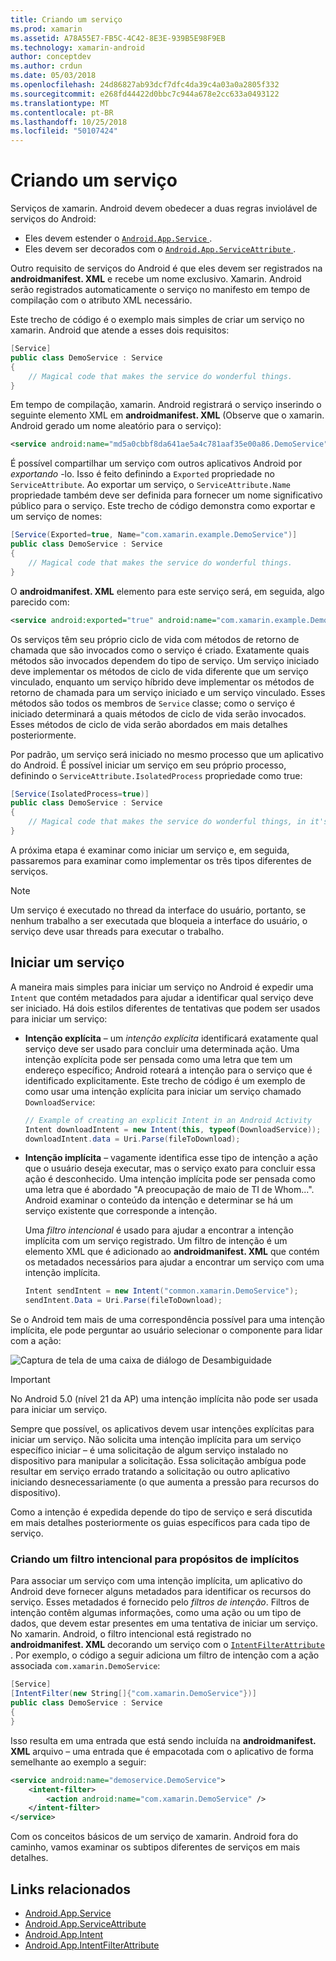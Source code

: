 ```yaml
---
title: Criando um serviço
ms.prod: xamarin
ms.assetid: A78A55E7-FB5C-4C42-8E3E-939B5E98F9EB
ms.technology: xamarin-android
author: conceptdev
ms.author: crdun
ms.date: 05/03/2018
ms.openlocfilehash: 24d86827ab93dcf7dfc4da39c4a03a0a2805f332
ms.sourcegitcommit: e268fd44422d0bbc7c944a678e2cc633a0493122
ms.translationtype: MT
ms.contentlocale: pt-BR
ms.lasthandoff: 10/25/2018
ms.locfileid: "50107424"
---
```

# <a name="creating-a-service"></a>Criando um serviço

Serviços de xamarin. Android devem obedecer a duas regras inviolável de serviços do Android:

* Eles devem estender o [ `Android.App.Service` ](https://developer.xamarin.com/api/type/Android.App.Service/).
* Eles devem ser decorados com o [ `Android.App.ServiceAttribute` ](https://developer.xamarin.com/api/type/Android.App.ServiceAttribute/).

Outro requisito de serviços do Android é que eles devem ser registrados na **androidmanifest. XML** e recebe um nome exclusivo. Xamarin. Android serão registrados automaticamente o serviço no manifesto em tempo de compilação com o atributo XML necessário.

Este trecho de código é o exemplo mais simples de criar um serviço no xamarin. Android que atende a esses dois requisitos:  

```csharp
[Service]
public class DemoService : Service
{
    // Magical code that makes the service do wonderful things.
}
```

Em tempo de compilação, xamarin. Android registrará o serviço inserindo o seguinte elemento XML em **androidmanifest. XML** (Observe que o xamarin. Android gerado um nome aleatório para o serviço):

```xml
<service android:name="md5a0cbbf8da641ae5a4c781aaf35e00a86.DemoService" />
```

É possível compartilhar um serviço com outros aplicativos Android por _exportando_ -lo. Isso é feito definindo a `Exported` propriedade no `ServiceAttribute`. Ao exportar um serviço, o `ServiceAttribute.Name` propriedade também deve ser definida para fornecer um nome significativo público para o serviço. Este trecho de código demonstra como exportar e um serviço de nomes:

```csharp
[Service(Exported=true, Name="com.xamarin.example.DemoService")]
public class DemoService : Service
{
    // Magical code that makes the service do wonderful things.
}
```

O **androidmanifest. XML** elemento para este serviço será, em seguida, algo parecido com:

```xml
<service android:exported="true" android:name="com.xamarin.example.DemoService" />
```

Os serviços têm seu próprio ciclo de vida com métodos de retorno de chamada que são invocados como o serviço é criado. Exatamente quais métodos são invocados dependem do tipo de serviço. Um serviço iniciado deve implementar os métodos de ciclo de vida diferente que um serviço vinculado, enquanto um serviço híbrido deve implementar os métodos de retorno de chamada para um serviço iniciado e um serviço vinculado. Esses métodos são todos os membros de `Service` classe; como o serviço é iniciado determinará a quais métodos de ciclo de vida serão invocados. Esses métodos de ciclo de vida serão abordados em mais detalhes posteriormente.

Por padrão, um serviço será iniciado no mesmo processo que um aplicativo do Android. É possível iniciar um serviço em seu próprio processo, definindo o `ServiceAttribute.IsolatedProcess` propriedade como true:

```csharp
[Service(IsolatedProcess=true)]
public class DemoService : Service
{
    // Magical code that makes the service do wonderful things, in it's own process!
}
```

A próxima etapa é examinar como iniciar um serviço e, em seguida, passaremos para examinar como implementar os três tipos diferentes de serviços.

> [!NOTE]
> Um serviço é executado no thread da interface do usuário, portanto, se nenhum trabalho a ser executada que bloqueia a interface do usuário, o serviço deve usar threads para executar o trabalho.

## <a name="starting-a-service"></a>Iniciar um serviço

A maneira mais simples para iniciar um serviço no Android é expedir uma `Intent` que contém metadados para ajudar a identificar qual serviço deve ser iniciado. Há dois estilos diferentes de tentativas que podem ser usados para iniciar um serviço:

-   **Intenção explícita** &ndash; um _intenção explícita_ identificará exatamente qual serviço deve ser usado para concluir uma determinada ação. Uma intenção explícita pode ser pensada como uma letra que tem um endereço específico; Android roteará a intenção para o serviço que é identificado explicitamente. Este trecho de código é um exemplo de como usar uma intenção explícita para iniciar um serviço chamado `DownloadService`:

    ```csharp
    // Example of creating an explicit Intent in an Android Activity
    Intent downloadIntent = new Intent(this, typeof(DownloadService));
    downloadIntent.data = Uri.Parse(fileToDownload);
    ```

-   **Intenção implícita** &ndash; vagamente identifica esse tipo de intenção a ação que o usuário deseja executar, mas o serviço exato para concluir essa ação é desconhecido. Uma intenção implícita pode ser pensada como uma letra que é abordado "A preocupação de maio de TI de Whom...".
    Android examinar o conteúdo da intenção e determinar se há um serviço existente que corresponde a intenção.

    Uma _filtro intencional_ é usado para ajudar a encontrar a intenção implícita com um serviço registrado. Um filtro de intenção é um elemento XML que é adicionado ao **androidmanifest. XML** que contém os metadados necessários para ajudar a encontrar um serviço com uma intenção implícita.

    ```csharp
    Intent sendIntent = new Intent("common.xamarin.DemoService");
    sendIntent.Data = Uri.Parse(fileToDownload);
    ```

Se o Android tem mais de uma correspondência possível para uma intenção implícita, ele pode perguntar ao usuário selecionar o componente para lidar com a ação:

![Captura de tela de uma caixa de diálogo de Desambiguidade](images/creating-a-service-01.png "captura de tela de uma caixa de diálogo de Desambiguidade")

> [!IMPORTANT]
> No Android 5.0 (nível 21 da AP) uma intenção implícita não pode ser usada para iniciar um serviço.

Sempre que possível, os aplicativos devem usar intenções explícitas para iniciar um serviço. Não solicita uma intenção implícita para um serviço específico iniciar &ndash; é uma solicitação de algum serviço instalado no dispositivo para manipular a solicitação. Essa solicitação ambígua pode resultar em serviço errado tratando a solicitação ou outro aplicativo iniciando desnecessariamente (o que aumenta a pressão para recursos do dispositivo).

Como a intenção é expedida depende do tipo de serviço e será discutida em mais detalhes posteriormente os guias específicos para cada tipo de serviço.


### <a name="creating-an-intent-filter-for-implicit-intents"></a>Criando um filtro intencional para propósitos de implícitos

Para associar um serviço com uma intenção implícita, um aplicativo do Android deve fornecer alguns metadados para identificar os recursos do serviço. Esses metadados é fornecido pelo _filtros de intenção_. Filtros de intenção contêm algumas informações, como uma ação ou um tipo de dados, que devem estar presentes em uma tentativa de iniciar um serviço. No xamarin. Android, o filtro intencional está registrado no **androidmanifest. XML** decorando um serviço com o [ `IntentFilterAttribute` ](https://developer.xamarin.com/api/type/Android.App.IntentFilterAttribute/). Por exemplo, o código a seguir adiciona um filtro de intenção com a ação associada `com.xamarin.DemoService`:

```csharp
[Service]
[IntentFilter(new String[]{"com.xamarin.DemoService"})]
public class DemoService : Service
{
}
```

Isso resulta em uma entrada que está sendo incluída na **androidmanifest. XML** arquivo &ndash; uma entrada que é empacotada com o aplicativo de forma semelhante ao exemplo a seguir:

```xml
<service android:name="demoservice.DemoService">
    <intent-filter>
        <action android:name="com.xamarin.DemoService" />
    </intent-filter>
</service>
```

Com os conceitos básicos de um serviço de xamarin. Android fora do caminho, vamos examinar os subtipos diferentes de serviços em mais detalhes.


## <a name="related-links"></a>Links relacionados

- [Android.App.Service](https://developer.xamarin.com/api/type/Android.App.Service/)
- [Android.App.ServiceAttribute](https://developer.xamarin.com/api/type/Android.App.ServiceAttribute/)
- [Android.App.Intent](https://developer.xamarin.com/api/type/Android.Content.Intent/)
- [Android.App.IntentFilterAttribute](https://developer.xamarin.com/api/type/Android.App.IntentFilterAttribute/)
